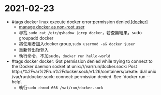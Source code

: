 # 2021-02-23
- #tags docker linux execute docker error:permission denied.[[docker]]
  - [manage docker as non-root user](https://docs.docker.com/engine/install/linux-postinstall/) 
  - 尋找 `sudo cat /etc/gshadow |grep docker`，若查無結果，sudo groupadd docker
  - 將使用者加入docker group,`sudo usermod -aG docker $user`
  - 重新登出後登入
  - 執行命令，不加sudo，`docker run hello-world`
- #tags docker docker: Got permission denied while trying to connect to the Docker daemon socket at unix:///var/run/docker.sock: Post http://%2Fvar%2Frun%2Fdocker.sock/v1.26/containers/create: dial unix /var/run/docker.sock: connect: permission denied. See 'docker run --help'.
  - 執行`sudo chmod 666 /vat/run/docker.sock`

[//begin]: # "Autogenerated link references for markdown compatibility"
[docker]: ../../../../devops/7-operate/learning/docker/docker.md "Docker"
[//end]: # "Autogenerated link references"